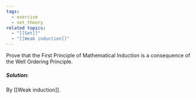 ```yaml
---
tags:
  - exercise
  - set_theory
related topics:
  - "[[Set]]"
  - "[[Weak induction]]"
---
```

Prove that the First Principle of Mathematical Induction is a consequence of the Well Ordering Principle.
##### Solution:
By [[Weak induction]].